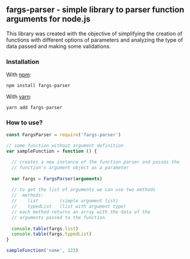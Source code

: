 ## fargs-parser - simple library to parser function arguments for node.js

This library was created with the objective of simplifying the creation of functions with different options of parameters and analyzing the type of data passed and making some validations.


### Installation

With [npm](https://npmjs.org/):

```shell
npm install fargs-parser
```

With [yarn](https://yarnpkg.com/en/):

```shell
yarn add fargs-parser
```


### How to use?
```js
const FargsParser = require('fargs-parser')

// some function without argument definition
var sampleFunction = function () {

  // creates a new instance of the function parser and passes the
  // function's argument object as a parameter
  
  var fargs = FargsParser(arguments)
  
  // to get the list of arguments we can use two methods
  //  methods:
  //    list        (simple argument list)
  //    typedList   (list with argument type)
  // each method returns an array with the data of the
  // arguments passed to the function
  
  console.table(fargs.list)
  console.table(fargs.typedList)
}

sampleFunction('name', 123)
```
<br>

